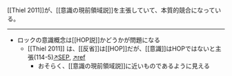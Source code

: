 [[Thiel 2011]]が、[[意識の現前領域説]]を主張していて、本質的競合になっている。




---


- ロックの意識概念は[[HOP説]]かどうかが問題になる
	- [[Thiel 2011]]  は、[[反省]]は[[HOP]]だが、[[意識]]はHOPではないと主張(114-5)[↗SEP](https://docs.google.com/spreadsheets/d/1GHKtkBYm0V6UQTjDCi0dQpPbvSL2cqLSz8xZXhJxBoE/edit#gid=0&range=B94), [↗ref](https://docs.google.com/spreadsheets/d/1nP26_-aBoDeikdvg6bYC9qur2RNwfL_tNCYVS5gCxFo/edit#gid=0&range=C855)
		- おそらく、[[意識の現前領域説]]に近いものであるように見える



